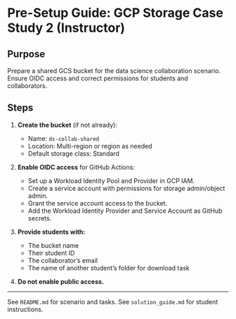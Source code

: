 # Pre-Setup Guide: GCP Storage Case Study 2 (Instructor)

## Purpose
Prepare a shared GCS bucket for the data science collaboration scenario. Ensure OIDC access and correct permissions for students and collaborators.

## Steps
1. **Create the bucket** (if not already):
   - Name: `ds-collab-shared`
   - Location: Multi-region or region as needed
   - Default storage class: Standard

2. **Enable OIDC access** for GitHub Actions:
   - Set up a Workload Identity Pool and Provider in GCP IAM.
   - Create a service account with permissions for storage admin/object admin.
   - Grant the service account access to the bucket.
   - Add the Workload Identity Provider and Service Account as GitHub secrets.

3. **Provide students with:**
   - The bucket name
   - Their student ID
   - The collaborator’s email
   - The name of another student’s folder for download task

4. **Do not enable public access.**

---
See `README.md` for scenario and tasks. See `solution_guide.md` for student instructions.
